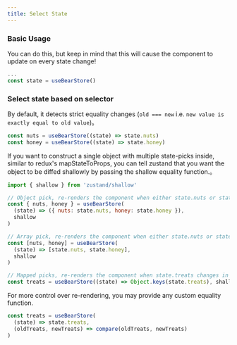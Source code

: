 ```yaml
---
title: Select State
---
```


### Basic Usage
You can do this, but keep in mind that this will cause the component to update on every state change!
```js
...
const state = useBearStore()
```

### Select state based on selector
By default, it detects strict equality changes (`old === new` i.e. `new value is exactly equal to old value`)。
```js
const nuts = useBearStore((state) => state.nuts)
const honey = useBearStore((state) => state.honey)
```
If you want to construct a single object with multiple state-picks inside, similar to redux's mapStateToProps, you can tell zustand that you want the object to be diffed shallowly by passing the shallow equality function.。
```js
import { shallow } from 'zustand/shallow'

// Object pick, re-renders the component when either state.nuts or state.honey change
const { nuts, honey } = useBearStore(
  (state) => ({ nuts: state.nuts, honey: state.honey }),
  shallow
)

// Array pick, re-renders the component when either state.nuts or state.honey change
const [nuts, honey] = useBearStore(
  (state) => [state.nuts, state.honey],
  shallow
)

// Mapped picks, re-renders the component when state.treats changes in order, count or keys
const treats = useBearStore((state) => Object.keys(state.treats), shallow)
```
For more control over re-rendering, you may provide any custom equality function.
```js
const treats = useBearStore(
  (state) => state.treats,
  (oldTreats, newTreats) => compare(oldTreats, newTreats)
)
```